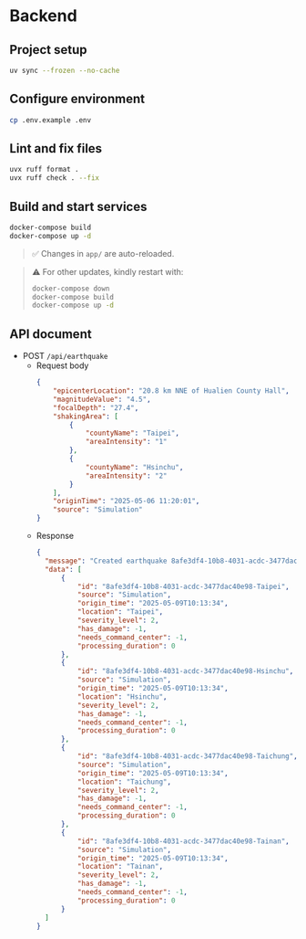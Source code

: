 # Backend

## Project setup
```bash
uv sync --frozen --no-cache
```

## Configure environment
```bash
cp .env.example .env  
```

## Lint and fix files
```bash
uvx ruff format .  
uvx ruff check . --fix   
```

## Build and start services
```bash
docker-compose build
docker-compose up -d
```
> ✅ Changes in `app/` are auto-reloaded.

> ⚠️ For other updates, kindly restart with: 
> ```bash
> docker-compose down
> docker-compose build  
> docker-compose up -d
> ```


## API document
- POST `/api/earthquake`
  - Request body
    ```json
    {
        "epicenterLocation": "20.8 km NNE of Hualien County Hall",
        "magnitudeValue": "4.5",
        "focalDepth": "27.4",
        "shakingArea": [
            {
                "countyName": "Taipei",
                "areaIntensity": "1"
            },
            {
                "countyName": "Hsinchu",
                "areaIntensity": "2"
            }
        ],
        "originTime": "2025-05-06 11:20:01",
        "source": "Simulation"
    }
    ```
  - Response
    ```json
    {
      "message": "Created earthquake 8afe3df4-10b8-4031-acdc-3477dac40e98 successfully",
      "data": [
          {
              "id": "8afe3df4-10b8-4031-acdc-3477dac40e98-Taipei",
              "source": "Simulation",
              "origin_time": "2025-05-09T10:13:34",
              "location": "Taipei",
              "severity_level": 2,
              "has_damage": -1,
              "needs_command_center": -1,
              "processing_duration": 0
          },
          {
              "id": "8afe3df4-10b8-4031-acdc-3477dac40e98-Hsinchu",
              "source": "Simulation",
              "origin_time": "2025-05-09T10:13:34",
              "location": "Hsinchu",
              "severity_level": 2,
              "has_damage": -1,
              "needs_command_center": -1,
              "processing_duration": 0
          },
          {
              "id": "8afe3df4-10b8-4031-acdc-3477dac40e98-Taichung",
              "source": "Simulation",
              "origin_time": "2025-05-09T10:13:34",
              "location": "Taichung",
              "severity_level": 2,
              "has_damage": -1,
              "needs_command_center": -1,
              "processing_duration": 0
          },
          {
              "id": "8afe3df4-10b8-4031-acdc-3477dac40e98-Tainan",
              "source": "Simulation",
              "origin_time": "2025-05-09T10:13:34",
              "location": "Tainan",
              "severity_level": 2,
              "has_damage": -1,
              "needs_command_center": -1,
              "processing_duration": 0
          }
      ]
    }
    ```